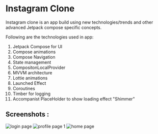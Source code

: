 # Instagram Clone

Instagram clone is an app build using new technologies/trends and other advanced Jetpack compose specific concepts.

Following are the technologies used in app:

1. Jetpack Compose for UI 
2. Compose animations
3. Compose Navigation
4. State management
5. CompositonLocalProvider
6. MVVM architecture
7. Lottie animations
8. Launched Effect
9. Coroutines
10. Timber for logging
11. Accompanist PlaceHolder to show loading effect "Shimmer"

## Screenshots :

![login page](https://user-images.githubusercontent.com/77186976/196756406-7624740f-2e11-48ba-a74a-f72b4f4d64fa.jpg)
![profile page 1](https://user-images.githubusercontent.com/77186976/196756503-50cb130f-3ea7-4fdd-bc11-0d503aad73e7.jpg)
![home page](https://user-images.githubusercontent.com/77186976/196756582-39a7a708-8350-4654-b223-da42f1c8a877.jpg)
